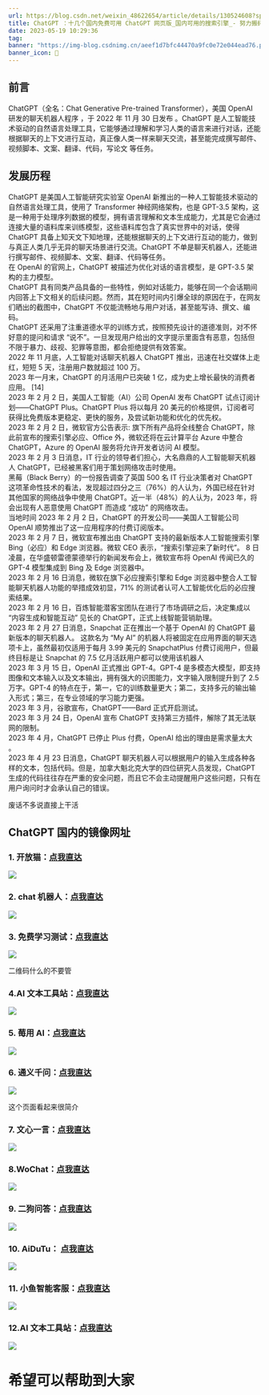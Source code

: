 ```yaml
---
url: https://blog.csdn.net/weixin_48622654/article/details/130524608?spm=1001.2100.3001.7377&utm_medium=distribute.pc_feed_blog.none-task-blog-hot_rank_bottoming-2-130524608-null-null.nonecase&depth_1-utm_source=distribute.pc_feed_blog.none-task-blog-hot_rank_bottoming-2-130524608-null-null.nonecase
title: ChatGPT ：十几个国内免费可用 ChatGPT 网页版_国内可用的搜索引擎_- 努力搬砖的小刘 - 的博客 - CSDN 博客
date: 2023-05-19 10:29:36
tag: 
banner: "https://img-blog.csdnimg.cn/aeef1d7bfc44470a9fc0e72e044ead76.png"
banner_icon: 🔖
---
```

## 前言

ChatGPT（全名：Chat Generative Pre-trained Transformer），美国 OpenAI 研发的聊天机器人程序 ，于 2022 年 11 月 30 日发布 。ChatGPT 是人工智能技术驱动的自然语言处理工具，它能够通过理解和学习人类的语言来进行对话，还能根据聊天的上下文进行互动，真正像人类一样来聊天交流，甚至能完成撰写邮件、视频脚本、文案、翻译、代码，写论文 等任务。

## 发展历程

ChatGPT 是美国人工智能研究实验室 OpenAI 新推出的一种人工智能技术驱动的自然语言处理工具，使用了 Transformer 神经网络架构，也是 GPT-3.5 架构，这是一种用于处理序列数据的模型，拥有语言理解和文本生成能力，尤其是它会通过连接大量的语料库来训练模型，这些语料库包含了真实世界中的对话，使得 ChatGPT 具备上知天文下知地理，还能根据聊天的上下文进行互动的能力，做到与真正人类几乎无异的聊天场景进行交流。ChatGPT 不单是聊天机器人，还能进行撰写邮件、视频脚本、文案、翻译、代码等任务。  
在 OpenAI 的官网上，ChatGPT 被描述为优化对话的语言模型，是 GPT-3.5 架构的主力模型。  
ChatGPT 具有同类产品具备的一些特性，例如对话能力，能够在同一个会话期间内回答上下文相关的后续问题。然而，其在短时间内引爆全球的原因在于，在网友们晒出的截图中，ChatGPT 不仅能流畅地与用户对话，甚至能写诗、撰文、编码。  
ChatGPT 还采用了注重道德水平的训练方式，按照预先设计的道德准则，对不怀好意的提问和请求 “说不”。一旦发现用户给出的文字提示里面含有恶意，包括但不限于暴力、歧视、犯罪等意图，都会拒绝提供有效答案。  
2022 年 11 月底，人工智能对话聊天机器人 ChatGPT 推出，迅速在社交媒体上走红，短短 5 天，注册用户数就超过 100 万。  
2023 年一月末，ChatGPT 的月活用户已突破 1 亿，成为史上增长最快的消费者应用。 [14]  
2023 年 2 月 2 日，美国人工智能（AI）公司 OpenAI 发布 ChatGPT 试点订阅计划——ChatGPT Plus。ChatGPT Plus 将以每月 20 美元的价格提供，订阅者可获得比免费版本更稳定、更快的服务，及尝试新功能和优化的优先权。  
2023 年 2 月 2 日，微软官方公告表示: 旗下所有产品将全线整合 ChatGPT，除此前宣布的搜索引擎必应、Office 外，微软还将在云计算平台 Azure 中整合 ChatGPT，Azure 的 OpenAI 服务将允许开发者访问 AI 模型。  
2023 年 2 月 3 日消息，IT 行业的领导者们担心，大名鼎鼎的人工智能聊天机器人 ChatGPT，已经被黑客们用于策划网络攻击时使用。  
黑莓（Black Berry）的一份报告调查了英国 500 名 IT 行业决策者对 ChatGPT 这项革命性技术的看法，发现超过四分之三（76%）的人认为，外国已经在针对其他国家的网络战争中使用 ChatGPT。近一半（48%）的人认为，2023 年，将会出现有人恶意使用 ChatGPT 而造成 “成功” 的网络攻击。  
当地时间 2023 年 2 月 2 日，ChatGPT 的开发公司——美国人工智能公司 OpenAI 顺势推出了这一应用程序的付费订阅版本。  
2023 年 2 月 7 日，微软宣布推出由 ChatGPT 支持的最新版本人工智能搜索引擎 Bing（必应）和 Edge 浏览器。微软 CEO 表示，“搜索引擎迎来了新时代”。 8 日凌晨，在华盛顿雷德蒙德举行的新闻发布会上，微软宣布将 OpenAI 传闻已久的 GPT-4 模型集成到 Bing 及 Edge 浏览器中。  
2023 年 2 月 16 日消息，微软在旗下必应搜索引擎和 Edge 浏览器中整合人工智能聊天机器人功能的举措成效初显，71% 的测试者认可人工智能优化后的必应搜索结果。  
2023 年 2 月 16 日，百炼智能潜客宝团队在进行了市场调研之后，决定集成以 “内容生成和智能互动” 见长的 ChatGPT，正式上线智能营销助理。  
2023 年 2 月 27 日消息，Snapchat 正在推出一个基于 OpenAI 的 ChatGPT 最新版本的聊天机器人。 这款名为 “My AI” 的机器人将被固定在应用界面的聊天选项卡上，虽然最初仅适用于每月 3.99 美元的 SnapchatPlus 付费订阅用户，但最终目标是让 Snapchat 的 7.5 亿月活跃用户都可以使用该机器人  
2023 年 3 月 15 日，OpenAI 正式推出 GPT-4。GPT-4 是多模态大模型，即支持图像和文本输入以及文本输出，拥有强大的识图能力，文字输入限制提升到了 2.5 万字。GPT-4 的特点在于，第一，它的训练数量更大；第二，支持多元的输出输入形式；第三，在专业领域的学习能力更强。  
2023 年 3 月，谷歌宣布，ChatGPT——Bard 正式开启测试。  
2023 年 3 月 24 日，OpenAI 宣布 ChatGPT 支持第三方插件，解除了其无法联网的限制。  
2023 年 4 月，ChatGPT 已停止 Plus 付费，OpenAI 给出的理由是需求量太大 。  
2023 年 4 月 23 日消息，ChatGPT 聊天机器人可以根据用户的输入生成各种各样的文本，包括代码。但是，加拿大魁北克大学的四位研究人员发现，ChatGPT 生成的代码往往存在严重的安全问题，而且它不会主动提醒用户这些问题，只有在用户询问时才会承认自己的错误。

废话不多说直接上干活

## ChatGPT 国内的镜像网址

### 1. 开放猫：[点我直达](https://openmao.panchuang.net/#/)

![](https://img-blog.csdnimg.cn/aeef1d7bfc44470a9fc0e72e044ead76.png)

### 2. chat 机器人：[点我直达](https://mirrorchat.extkj.cn/)

![](https://img-blog.csdnimg.cn/7c812bbedeba4543992f304c58eb9e30.png)

### 3. 免费学习测试：[点我直达](https://chat.wuguokai.cn/#/chat/1683348236237)

![](https://img-blog.csdnimg.cn/43c93ee88cfd46509bbdb3ad56939c2f.png)

二维码什么的不要管

### 4.AI 文本工具站：[点我直达](https://laicj.cn/)

![](https://img-blog.csdnimg.cn/f0de81de1f694aeda54a899fc29a1abc.png)

### 5. 莓用 AI：[点我直达](https://ai.usesless.com/chat/1002)

![](https://img-blog.csdnimg.cn/7f1904364193413196aafd8dad70356f.png)

### 6. 通义千问：[点我直达](https://tongyi.aliyun.com/)

![](https://img-blog.csdnimg.cn/4bf1adf5b4d742eeaffec7dbc3ddb395.png)

这个页面看起来很简介

### 7. 文心一言：[点我直达](https://yiyan.baidu.com/welcome)

![](https://img-blog.csdnimg.cn/db7166b3bc2e4ff8a6b71d95abac6d7a.png)

### 8.WoChat：[点我直达](https://chat.wobcw.com/)

![](https://img-blog.csdnimg.cn/15a8770228d34b4985f07e329c2c4c88.png)

### 9. 二狗问答：[点我直达](https://2dog.51mskd.com/chat)

![](https://img-blog.csdnimg.cn/bbc2f87a30294429a43c0a78bb209844.png)

### 10. AiDuTu： [点我直达](https://chat.aidutu.cn/#/chat/1002)

![](https://img-blog.csdnimg.cn/b5a8a140818840f495bf976997acde8b.png)

### 11. 小鱼智能客服：[点我直达](https://ai.yiios.com/)

![](https://img-blog.csdnimg.cn/0e5cb833641646a682b825b6774f34d0.png)

### 12.AI 文本工具站：[点我直达](https://laicj.cn/)

![](https://img-blog.csdnimg.cn/a5973ad3624a4eed8a124895012e467e.png)

# 希望可以帮助到大家